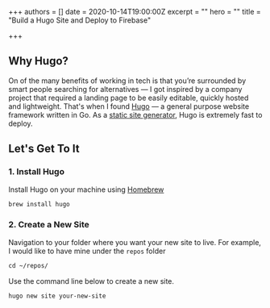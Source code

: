 +++
authors = []
date = 2020-10-14T19:00:00Z
excerpt = ""
hero = ""
title = "Build a Hugo Site and Deploy to Firebase"

+++
## Why Hugo?

On of the many benefits of working in tech is that you’re surrounded by smart people searching for alternatives — I got inspired by a company project that required a landing page to be easily editable, quickly hosted and lightweight. That's when I found [Hugo](https://gohugo.io/) — a general purpose website framework written in Go. As a [static site generator](https://gohugo.io/about/benefits/), Hugo is extremely fast to deploy.

## Let's Get To It

### 1. Install Hugo

Install Hugo on your machine using [Homebrew](https://brew.sh/)
```html
brew install hugo
```

### 2. Create a New Site

Navigation to your folder where you want your new site to live. For example, I would like to have mine under the `repos` folder

```html
cd ~/repos/
```

Use the command line below to create a new site.
```html
hugo new site your-new-site
```
